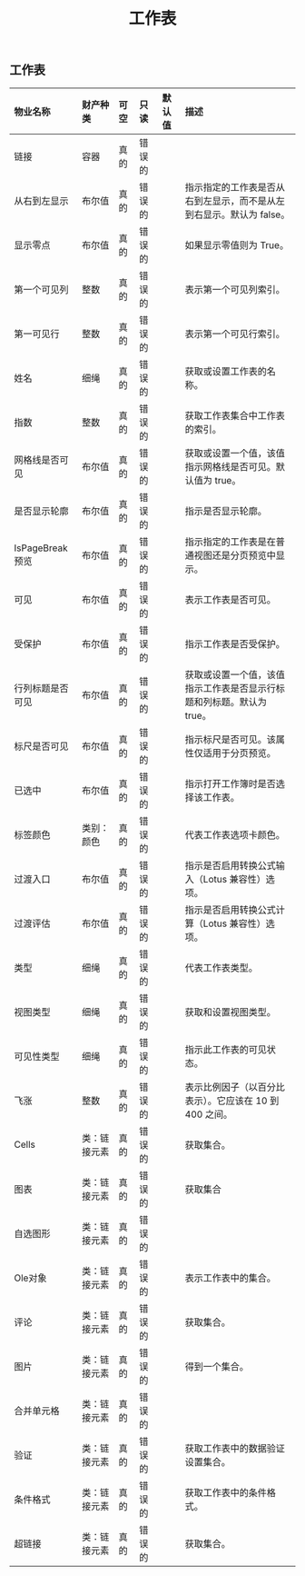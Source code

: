 ﻿---
title: 工作表
second_title: Aspose.Cells Cloud Documen
type: docs
url: /zh/specification/model/worksheet/
description: Aspose.Cells 云模型规范：工作表。轻松处理 Excel 和其他电子表格文档，具有打开、生成、编辑、拆分、合并、比较和转换等功能
weight: 50
---
## **工作表**

 

|物业名称|财产种类|可空|只读|默认值|描述|
|:- |:- |:- |:- |:- |:- |
|链接|容器|真的|错误的|||
|从右到左显示|布尔值|真的|错误的||指示指定的工作表是否从右到左显示，而不是从左到右显示。默认为 false。|
|显示零点|布尔值|真的|错误的||如果显示零值则为 True。|
|第一个可见列|整数|真的|错误的||表示第一个可见列索引。|
|第一可见行|整数|真的|错误的||表示第一个可见行索引。|
|姓名|细绳|真的|错误的||获取或设置工作表的名称。|
|指数|整数|真的|错误的||获取工作表集合中工作表的索引。|
|网格线是否可见|布尔值|真的|错误的||获取或设置一个值，该值指示网格线是否可见。默认值为 true。|
|是否显示轮廓|布尔值|真的|错误的||指示是否显示轮廓。|
| IsPageBreak预览|布尔值|真的|错误的||指示指定的工作表是在普通视图还是分页预览中显示。|
|可见|布尔值|真的|错误的||表示工作表是否可见。|
|受保护|布尔值|真的|错误的||指示工作表是否受保护。|
|行列标题是否可见|布尔值|真的|错误的||获取或设置一个值，该值指示工作表是否显示行标题和列标题。默认为 true。|
|标尺是否可见|布尔值|真的|错误的||指示标尺是否可见。该属性仅适用于分页预览。|
|已选中|布尔值|真的|错误的||指示打开工作簿时是否选择该工作表。|
|标签颜色|类别：颜色|真的|错误的||代表工作表选项卡颜色。|
|过渡入口|布尔值|真的|错误的||指示是否启用转换公式输入（Lotus 兼容性）选项。|
|过渡评估|布尔值|真的|错误的||指示是否启用转换公式计算（Lotus 兼容性）选项。|
|类型|细绳|真的|错误的||代表工作表类型。|
|视图类型|细绳|真的|错误的||获取和设置视图类型。|
|可见性类型|细绳|真的|错误的||指示此工作表的可见状态。|
|飞涨|整数|真的|错误的||表示比例因子（以百分比表示）。它应该在 10 到 400 之间。|
|Cells |类：链接元素|真的|错误的||获取集合。|
|图表|类：链接元素|真的|错误的||获取集合|
|自选图形|类：链接元素|真的|错误的|||
|Ole对象|类：链接元素|真的|错误的||表示工作表中的集合。|
|评论|类：链接元素|真的|错误的||获取集合。|
|图片|类：链接元素|真的|错误的||得到一个集合。|
|合并单元格|类：链接元素|真的|错误的|||
|验证|类：链接元素|真的|错误的||获取工作表中的数据验证设置集合。|
|条件格式|类：链接元素|真的|错误的||获取工作表中的条件格式。|
|超链接|类：链接元素|真的|错误的||获取集合。|

